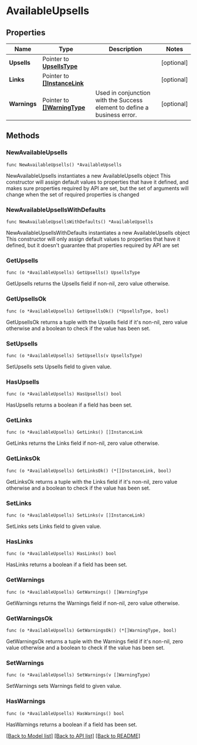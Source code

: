 # AvailableUpsells

## Properties

Name | Type | Description | Notes
------------ | ------------- | ------------- | -------------
**Upsells** | Pointer to [**UpsellsType**](UpsellsType.md) |  | [optional] 
**Links** | Pointer to [**[]InstanceLink**](InstanceLink.md) |  | [optional] 
**Warnings** | Pointer to [**[]WarningType**](WarningType.md) | Used in conjunction with the Success element to define a business error. | [optional] 

## Methods

### NewAvailableUpsells

`func NewAvailableUpsells() *AvailableUpsells`

NewAvailableUpsells instantiates a new AvailableUpsells object
This constructor will assign default values to properties that have it defined,
and makes sure properties required by API are set, but the set of arguments
will change when the set of required properties is changed

### NewAvailableUpsellsWithDefaults

`func NewAvailableUpsellsWithDefaults() *AvailableUpsells`

NewAvailableUpsellsWithDefaults instantiates a new AvailableUpsells object
This constructor will only assign default values to properties that have it defined,
but it doesn't guarantee that properties required by API are set

### GetUpsells

`func (o *AvailableUpsells) GetUpsells() UpsellsType`

GetUpsells returns the Upsells field if non-nil, zero value otherwise.

### GetUpsellsOk

`func (o *AvailableUpsells) GetUpsellsOk() (*UpsellsType, bool)`

GetUpsellsOk returns a tuple with the Upsells field if it's non-nil, zero value otherwise
and a boolean to check if the value has been set.

### SetUpsells

`func (o *AvailableUpsells) SetUpsells(v UpsellsType)`

SetUpsells sets Upsells field to given value.

### HasUpsells

`func (o *AvailableUpsells) HasUpsells() bool`

HasUpsells returns a boolean if a field has been set.

### GetLinks

`func (o *AvailableUpsells) GetLinks() []InstanceLink`

GetLinks returns the Links field if non-nil, zero value otherwise.

### GetLinksOk

`func (o *AvailableUpsells) GetLinksOk() (*[]InstanceLink, bool)`

GetLinksOk returns a tuple with the Links field if it's non-nil, zero value otherwise
and a boolean to check if the value has been set.

### SetLinks

`func (o *AvailableUpsells) SetLinks(v []InstanceLink)`

SetLinks sets Links field to given value.

### HasLinks

`func (o *AvailableUpsells) HasLinks() bool`

HasLinks returns a boolean if a field has been set.

### GetWarnings

`func (o *AvailableUpsells) GetWarnings() []WarningType`

GetWarnings returns the Warnings field if non-nil, zero value otherwise.

### GetWarningsOk

`func (o *AvailableUpsells) GetWarningsOk() (*[]WarningType, bool)`

GetWarningsOk returns a tuple with the Warnings field if it's non-nil, zero value otherwise
and a boolean to check if the value has been set.

### SetWarnings

`func (o *AvailableUpsells) SetWarnings(v []WarningType)`

SetWarnings sets Warnings field to given value.

### HasWarnings

`func (o *AvailableUpsells) HasWarnings() bool`

HasWarnings returns a boolean if a field has been set.


[[Back to Model list]](../README.md#documentation-for-models) [[Back to API list]](../README.md#documentation-for-api-endpoints) [[Back to README]](../README.md)


